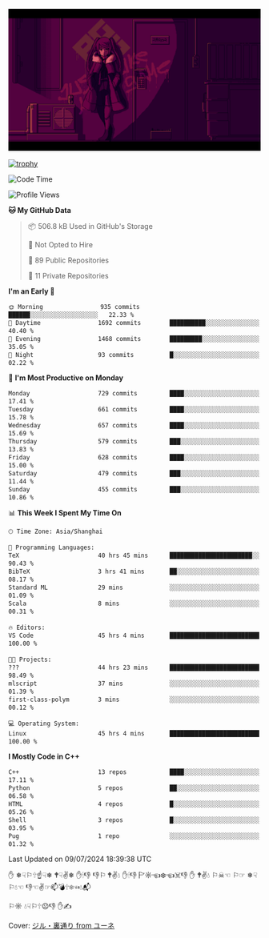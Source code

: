 ![](imgs/main.png)

[![trophy](https://github-profile-trophy.vercel.app/?username=NeilKleistGao&theme=dracula)](https://github.com/ryo-ma/github-profile-trophy)

<!--START_SECTION:waka-->
![Code Time](http://img.shields.io/badge/Code%20Time-1%2C175%20hrs%2015%20mins-blue)

![Profile Views](http://img.shields.io/badge/Profile%20Views-0-blue)

**🐱 My GitHub Data** 

> 📦 506.8 kB Used in GitHub's Storage 
 > 
> 🚫 Not Opted to Hire
 > 
> 📜 89 Public Repositories 
 > 
> 🔑 11 Private Repositories 
 > 
**I'm an Early 🐤** 

```text
🌞 Morning                935 commits         ██████░░░░░░░░░░░░░░░░░░░   22.33 % 
🌆 Daytime                1692 commits        ██████████░░░░░░░░░░░░░░░   40.40 % 
🌃 Evening                1468 commits        █████████░░░░░░░░░░░░░░░░   35.05 % 
🌙 Night                  93 commits          █░░░░░░░░░░░░░░░░░░░░░░░░   02.22 % 
```
📅 **I'm Most Productive on Monday** 

```text
Monday                   729 commits         ████░░░░░░░░░░░░░░░░░░░░░   17.41 % 
Tuesday                  661 commits         ████░░░░░░░░░░░░░░░░░░░░░   15.78 % 
Wednesday                657 commits         ████░░░░░░░░░░░░░░░░░░░░░   15.69 % 
Thursday                 579 commits         ███░░░░░░░░░░░░░░░░░░░░░░   13.83 % 
Friday                   628 commits         ████░░░░░░░░░░░░░░░░░░░░░   15.00 % 
Saturday                 479 commits         ███░░░░░░░░░░░░░░░░░░░░░░   11.44 % 
Sunday                   455 commits         ███░░░░░░░░░░░░░░░░░░░░░░   10.86 % 
```


📊 **This Week I Spent My Time On** 

```text
🕑︎ Time Zone: Asia/Shanghai

💬 Programming Languages: 
TeX                      40 hrs 45 mins      ███████████████████████░░   90.43 % 
BibTeX                   3 hrs 41 mins       ██░░░░░░░░░░░░░░░░░░░░░░░   08.17 % 
Standard ML              29 mins             ░░░░░░░░░░░░░░░░░░░░░░░░░   01.09 % 
Scala                    8 mins              ░░░░░░░░░░░░░░░░░░░░░░░░░   00.31 % 

🔥 Editors: 
VS Code                  45 hrs 4 mins       █████████████████████████   100.00 % 

🐱‍💻 Projects: 
???                      44 hrs 23 mins      █████████████████████████   98.49 % 
mlscript                 37 mins             ░░░░░░░░░░░░░░░░░░░░░░░░░   01.39 % 
first-class-polym        3 mins              ░░░░░░░░░░░░░░░░░░░░░░░░░   00.12 % 

💻 Operating System: 
Linux                    45 hrs 4 mins       █████████████████████████   100.00 % 
```

**I Mostly Code in C++** 

```text
C++                      13 repos            ████░░░░░░░░░░░░░░░░░░░░░   17.11 % 
Python                   5 repos             ██░░░░░░░░░░░░░░░░░░░░░░░   06.58 % 
HTML                     4 repos             █░░░░░░░░░░░░░░░░░░░░░░░░   05.26 % 
Shell                    3 repos             █░░░░░░░░░░░░░░░░░░░░░░░░   03.95 % 
Pug                      1 repo              ░░░░░░░░░░░░░░░░░░░░░░░░░   01.32 % 
```




 Last Updated on 09/07/2024 18:39:38 UTC
<!--END_SECTION:waka-->

✋ ❄☟⚐🕆☝☟❄ 🕈☟✌❄ ✋🕯👎 👎⚐ 🕈✌💧 ✋🕯👎 🏱☼☜❄☜☠👎 ✋ 🕈✌💧 ⚐☠☜ ⚐☞ ❄☟⚐💧☜ 👎☜✌☞📫💣🕆❄☜💧📬

⚐☼ 💧☟⚐🕆☹👎 ✋✍

Cover: [ジル・裏通り from ユーネ](https://www.pixiv.net/artworks/62127066)
